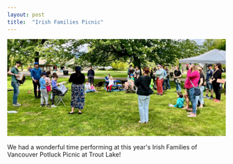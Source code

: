 ```yaml
---
layout: post
title:  "Irish Families Picnic"
---
```


![Irish Families Picnic](/assets/img/irish-families-picnic.jpg)

We had a wonderful time performing at this year's Irish Families of Vancouver Potluck Picnic at Trout Lake!
